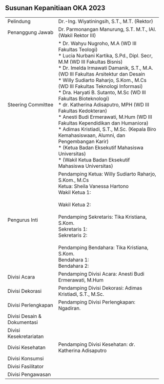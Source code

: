 ## Susunan Kepanitiaan OKA 2023

<table style="width: 100%;">
	<tbody>
        	<tr>
			<td>Pelindung</td>
			<td>Dr.-Ing. Wiyatiningsih, S.T., M.T. (Rektor)</td>
		</tr>
		<tr>
			<td>Penanggung Jawab</td>
			<td>Dr. Parmonangan Manurung, S.T. M.T., IAI. (Wakil Rektor III)</td>
		</tr>
		<tr>
			<td>Steering Committee</td>
			<td>* Dr. Wahyu Nugroho, M.A (WD III Fakultas Teologi)<br/>
			* Lucia Nurbani Kartika, S.Pd., Dipl. Secr, M.M (WD III Fakultas Bisnis)<br/>
			* Dr. Imelda Irmawati Damanik, S.T., M.A. (WD III Fakultas Arsitektur dan Desain<br/>
			* Willy Sudiarto Raharjo, S.Kom., M.Cs (WD III Fakultas Teknologi Informasi)<br/>
			* Dra. Haryati B. Sutanto, M.Sc (WD III Fakultas Bioteknologi)<br/>
			* dr. Katherina Adisaputro, MPH (WD III Fakultas Kedokteran)<br/>
			* Anesti Budi Ermerawati, M.Hum (WD III Fakultas Kependidikan dan Humaniora)<br/>
			* Adimas Kristiadi, S.T., M.Sc. (Kepala Biro Kemahasiswaan, Alumni, dan Pengembangan Karir)<br/>
			* (Ketua Badan Eksekutif Mahasiswa Universitas)<br/>
			* (Wakil Ketua Badan Eksekutif Mahasiswa Universitas)</td>
		</tr>
		<tr>
			<td>Pengurus Inti</td>
			<td>Pendamping Ketua: Willy Sudiarto Raharjo, S.Kom., M.Cs<br>
			Ketua: Sheila Vanessa Hartono<br/>
			Wakil Ketua 1: <br/><br/>
			Wakil Ketua 2: <br/><br/>
			Pendamping Sekretaris: Tika Kristiana, S.Kom.<br>
			Sekretaris 1: <br/>
			Sekretaris 2: <br/><br/>
			Pendamping Bendahara: Tika Kristiana, S.Kom.<br>
			Bendahara 1: <br/>
			Bendahara 2:
			</td>
		</tr>
		<tr>
			<td>Divisi Acara</td>
			<td>Pendamping Divisi Acara: Anesti Budi Ermerawati, M.Hum<br>
			</td>
		</tr>
		<tr>
			<td>Divisi Dekorasi</td>
			<td>Pendamping Divisi Dekorasi: Adimas Kristiadi, S.T., M.Sc.<br>
			</td>
		</tr>
		<tr>
			<td>Divisi Perlengkapan</td>
			<td>Pendamping Divisi Perlengkapan: Ngadiran.<br/>
			</td>
		</tr>
		<tr>
			<td>Divisi Desain &amp; Dokumentasi</td>
			<td></td>
		</tr>
		<tr>
			<td>Divisi Kesekretariatan</td>
			<td></td>
		</tr>
		<tr>
			<td>Divisi Kesehatan</td>
			<td>Pendamping Divisi Kesehatan: dr. Katherina Adisaputro<br/>
			</td>
		</tr>
		<tr>
			<td>Divisi Konsumsi</td>
			<td></td>
		</tr>
		<tr>
			<td>Divisi Fasilitator</td>
			<td></td>
		</tr>
		<tr>
			<td>Divisi Pengawasan</td>
			<td></td>
		</tr>
	</tbody>
</table>
